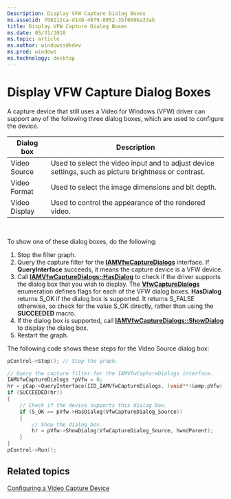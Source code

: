 ```yaml
---
Description: Display VFW Capture Dialog Boxes
ms.assetid: 708212ca-d148-4079-8052-3bf6696a33ab
title: Display VFW Capture Dialog Boxes
ms.date: 05/31/2018
ms.topic: article
ms.author: windowssdkdev
ms.prod: windows
ms.technology: desktop
---
```


# Display VFW Capture Dialog Boxes

A capture device that still uses a Video for Windows (VFW) driver can support any of the following three dialog boxes, which are used to configure the device.



| Dialog box    | Description                                                                                           |
|---------------|-------------------------------------------------------------------------------------------------------|
| Video Source  | Used to select the video input and to adjust device settings, such as picture brightness or contrast. |
| Video Format  | Used to select the image dimensions and bit depth.                                                    |
| Video Display | Used to control the appearance of the rendered video.                                                 |



 

To show one of these dialog boxes, do the following:

1.  Stop the filter graph.
2.  Query the capture filter for the [**IAMVfwCaptureDialogs**](/windows/win32/Strmif/nn-strmif-iamvfwcapturedialogs?branch=master) interface. If **QueryInterface** succeeds, it means the capture device is a VFW device.
3.  Call [**IAMVfwCaptureDialogs::HasDialog**](/windows/win32/Strmif/nf-strmif-iamvfwcapturedialogs-hasdialog?branch=master) to check if the driver supports the dialog box that you wish to display. The [**VfwCaptureDialogs**](/windows/win32/strmif/ne-strmif-vfwcapturedialogs?branch=master) enumeration defines flags for each of the VFW dialog boxes. **HasDialog** returns S\_OK if the dialog box is supported. It returns S\_FALSE otherwise, so check for the value S\_OK directly, rather than using the **SUCCEEDED** macro.
4.  If the dialog box is supported, call [**IAMVfwCaptureDialogs::ShowDialog**](/windows/win32/Strmif/nf-strmif-iamvfwcapturedialogs-showdialog?branch=master) to display the dialog box.
5.  Restart the graph.

The following code shows these steps for the Video Source dialog box:


```C++
pControl->Stop(); // Stop the graph.

// Query the capture filter for the IAMVfwCaptureDialogs interface.
IAMVfwCaptureDialogs *pVfw = 0;
hr = pCap->QueryInterface(IID_IAMVfwCaptureDialogs, (void**)&amp;pVfw);
if (SUCCEEDED(hr))
{
    // Check if the device supports this dialog box.
    if (S_OK == pVfw->HasDialog(VfwCaptureDialog_Source))
    {
        // Show the dialog box.
        hr = pVfw->ShowDialog(VfwCaptureDialog_Source, hwndParent);
    }
}
pControl->Run();
```



## Related topics

<dl> <dt>

[Configuring a Video Capture Device](configuring-a-video-capture-device.md)
</dt> </dl>

 

 



